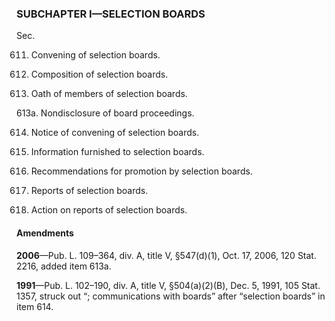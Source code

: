 ### SUBCHAPTER I—SELECTION BOARDS ###

Sec.

611. Convening of selection boards.

612. Composition of selection boards.

613. Oath of members of selection boards.

613a. Nondisclosure of board proceedings.

614. Notice of convening of selection boards.

615. Information furnished to selection boards.

616. Recommendations for promotion by selection boards.

617. Reports of selection boards.

618. Action on reports of selection boards.

#### Amendments ####

**2006**—Pub. L. 109–364, div. A, title V, §547(d)(1), Oct. 17, 2006, 120 Stat. 2216, added item 613a.

**1991**—Pub. L. 102–190, div. A, title V, §504(a)(2)(B), Dec. 5, 1991, 105 Stat. 1357, struck out “; communications with boards” after “selection boards” in item 614.